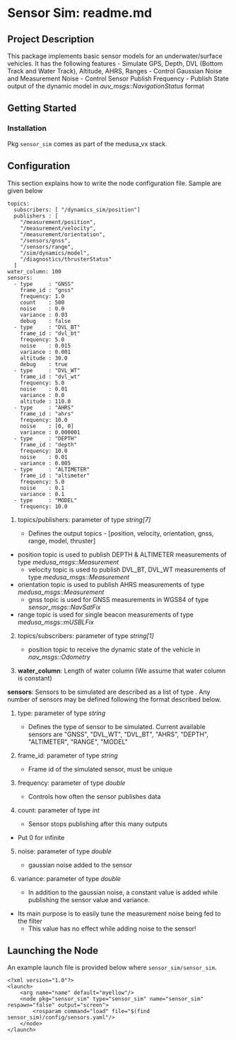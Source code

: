 # Sensor Sim: readme.md

## Project Description

This package implements basic sensor models for an underwater/surface vehicles. It has the following features - Simulate GPS, Depth, DVL (Bottom Track and Water Track), Altitude, AHRS, Ranges - Control Gaussian Noise and Measurement Noise - Control Sensor Publish Frequency - Publish State output of the dynamic model in *auv_msgs::NavigationStatus* format

## Getting Started

### Installation

Pkg `sensor_sim` comes as part of the medusa_vx stack.

## Configuration

This section explains how to write the node configuration file. Sample are given below

```
topics:
  subscribers: [ "/dynamics_sim/position"]
  publishers : [
    "/measurement/position",
    "/measurement/velocity",
    "/measurement/orientation",
    "/sensors/gnss",
    "/sensors/range",
    "/sim/dynamics/model",
    "/diagnostics/thrusterStatus"
  ]
water_column: 100
sensors:
  - type     : "GNSS"
    frame_id : "gnss"
    frequency: 1.0
    count    : 500
    noise    : 0.0
    variance : 0.03
    debug    : false
  - type     : "DVL_BT"
    frame_id : "dvl_bt"
    frequency: 5.0
    noise    : 0.015
    variance : 0.001
    altitude : 30.0
    debug    : true
  - type     : "DVL_WT"
    frame_id : "dvl_wt"
    frequency: 5.0
    noise    : 0.01
    variance : 0.0
    altitude : 110.0
  - type     : "AHRS"
    frame_id : "ahrs"
    frequency: 10.0
    noise    : [0, 0]
    variance : 0.000001
  - type     : "DEPTH"
    frame_id : "depth"
    frequency: 10.0
    noise    : 0.01
    variance : 0.005
  - type     : "ALTIMETER"
    frame_id : "altimeter"
    frequency: 5.0
    noise    : 0.1
    variance : 0.1
  - type     : "MODEL"
    frequency: 10.0
```

1. topics/publishers: parameter of type *string[7]*

   - Defines the output topics - [position, velocity, orientation, gnss, range, model, thruster]
- position topic is used to publish DEPTH & ALTIMETER measurements of type *medusa_msgs::Measurement*
   - velocity topic is used to publish DVL_BT, DVL_WT measurements of type *medusa_msgs::Measurement*
- orientation topic is used to publish AHRS measurements of type *medusa_msgs::Measurement*
   - gnss topic is used for GNSS measurements in WGS84 of type *sensor_msgs::NavSatFix*
- range topic is used for single beacon measurements of type *medusa_msgs::mUSBLFix*
   
2. topics/subscribers: parameter of type *string[1]*

   - position topic to receive the dynamic state of the vehicle in *nav_msgs::Odometry*

3. **water_column**: Length of water column (We assume that water column is constant)

**sensors**: Sensors to be simulated are described as a list of type . Any number of sensors may be defined following the format described below.

1. type: parameter of type *string*

   - Defines the type of sensor to be simulated. Current available sensors are "GNSS", "DVL_WT", "DVL_BT", "AHRS", "DEPTH", "ALTIMETER", "RANGE", "MODEL"

2. frame_id: parameter of type *string*

   - Frame id of the simulated sensor, must be unique

3. frequency: parameter of type *double*

   - Controls how often the sensor publishes data

4. count: parameter of type *int*

   - Sensor stops publishing after this many outputs
- Put 0 for infinite
   
5. noise: parameter of type *double*

   - gaussian noise added to the sensor

6. variance: parameter of type *double*

   - In addition to the gaussian noise, a constant value is added while publishing the sensor value and variance.
- Its main purpose is to easily tune the measurement noise being fed to the filter
   - This value has no effect while adding noise to the sensor!

## Launching the Node

An example launch file is provided below where `sensor_sim/sensor_sim`.

```
<?xml version="1.0"?>
<launch>
    <arg name="name" default="myellow"/>
    <node pkg="sensor_sim" type="sensor_sim" name="sensor_sim" respawn="false" output="screen">
        <rosparam command="load" file="$(find sensor_sim)/config/sensors.yaml"/>
    </node>
</launch>
```